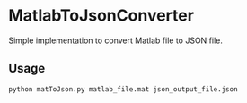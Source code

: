 # MatlabToJsonConverter

Simple implementation to convert Matlab file to JSON file.

## Usage  

`python matToJson.py matlab_file.mat json_output_file.json`  
